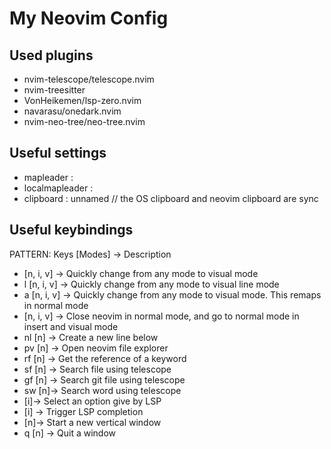 # My Neovim Config

## Used plugins
- nvim-telescope/telescope.nvim
- nvim-treesitter
- VonHeikemen/lsp-zero.nvim
- navarasu/onedark.nvim
- nvim-neo-tree/neo-tree.nvim

## Useful settings
- mapleader : <Space>
- localmapleader : <Space>
- clipboard : unnamed // the OS clipboard and neovim clipboard are sync

## Useful keybindings
PATTERN: Keys [Modes] -> Description
- <C-Space> [n, i, v] -> Quickly change from any mode to visual mode
- <C-Space>l [n, i, v] -> Quickly change from any mode to visual line mode
- <C-Space>a [n, i, v] -> Quickly change from any mode to visual mode. This remaps <C-v> in normal mode
- <C-q> [n, i, v] -> Close neovim in normal mode, and go to normal mode in insert and visual mode
- <leader>nl [n] -> Create a new line below
- <leader>pv [n] -> Open neovim file explorer
- <leader>rf [n] -> Get the reference of a keyword
- <leader>sf [n] -> Search file using telescope
- <leader>gf [n] -> Search git file using telescope
- <leader>sw [n]-> Search word using telescope
- <CR> [i]-> Select an option give by LSP
- <C-c> [i] -> Trigger LSP completion
- <C-w> [n]-> Start a new vertical window
- <C-w>q [n] -> Quit a window
